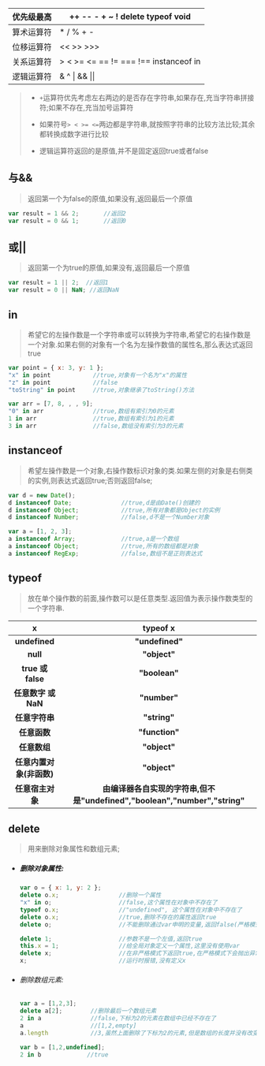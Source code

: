 | 优先级最高 | ++ -- - + ~ ! delete typeof void      |
| :--------: | ------------------------------------- |
| 算术运算符 | * / % + -                             |
| 位移运算符 | <<  >>  >>>                           |
| 关系运算符 | > < >= <= == != === !== instanceof in |
| 逻辑运算符 | & ^ \| && \|\|                        |

> - `+`运算符优先考虑左右两边的是否存在字符串,如果存在,充当字符串拼接符;如果不存在,充当加号运算符
>
> - 如果符号`> < >= <=`两边都是字符串,就按照字符串的比较方法比较;其余都转换成数字进行比较
>
>
> - 逻辑运算符返回的是原值,并不是固定返回true或者false



## 与&& 

> 返回第一个为false的原值,如果没有,返回最后一个原值

```javascript
var result = 1 && 2;       //返回2
var result = 0 && 1;       //返回0
```



## 或||      

> 返回第一个为true的原值,如果没有,返回最后一个原值

```javascript
var result = 1 || 2;  //返回1
var result = 0 || NaN; //返回NaN
```



## in

> 希望它的左操作数是一个字符串或可以转换为字符串,希望它的右操作数是一个对象.如果右侧的对象有一个名为左操作数值的属性名,那么表达式返回true

```javascript
var point = { x: 3, y: 1 };
"x" in point        	//true,对象有一个名为"x"的属性
"z" in point        	//false
"toString" in point     //true,对象继承了toString()方法

var arr = [7, 8, , , 9];
"0" in arr         		//true,数组有索引为0的元素
1 in arr          		//true,数组有索引为1的元素
3 in arr          		//false,数组没有索引为3的元素
```



## instanceof

> 希望左操作数是一个对象,右操作数标识对象的类.如果左侧的对象是右侧类的实例,则表达式返回true;否则返回false;

```javascript
var d = new Date();
d instanceof Date;          	//true,d是由Date()创建的
d instanceof Object;         	//true,所有对象都是Object的实例
d instanceof Number;        	//false,d不是一个Number对象

var a = [1, 2, 3];
a instanceof Array;         	//true,a是一个数组
a instanceof Object;         	//true,所有的数组都是对象
a instanceof RegExp;         	//false,数组不是正则表达式 
```

 

## typeof

> 放在单个操作数的前面,操作数可以是任意类型.返回值为表示操作数类型的一个字符串.

|            x             |                         **typeof x**                         |
| :----------------------: | :----------------------------------------------------------: |
|      **undefined**       |                       **"undefined"**                        |
|         **null**         |                         **"object"**                         |
|    **true 或 false**     |                        **"boolean"**                         |
|   **任意数字 或 NaN**    |                         **"number"**                         |
|      **任意字符串**      |                         **"string"**                         |
|       **任意函数**       |                        **"function"**                        |
|       **任意数组**       |                         **"object"**                         |
| **任意内置对象(非函数)** |                         **"object"**                         |
|     **任意宿主对象**     | **由编译器各自实现的字符串,但不是"undefined","boolean","number","string"** |



## delete

> 用来删除对象属性和数组元素;

- ##### 删除对象属性:

    ```javascript
    var o = { x: 1, y: 2 };
    delete o.x;                	//删除一个属性
    "x" in o;           		//false,这个属性在对象中不存在了
    typeof o.x;                	//"undefined", 这个属性在对象中不存在了
    delete o.x;                	//true,删除不存在的属性返回true
    delete o;                 	//不能删除通过var申明的变量,返回false(严格模式下将会抛出异常)
    
    delete 1;                 	//参数不是一个左值,返回true
    this.x = 1;                	//给全局对象定义一个属性,这里没有使用var
    delete x;                 	//在非严格模式下返回true,在严格模式下会抛出异常(正确写法是delete      this.x)
    x;                    		//运行时报错,没有定义x
    ```

- ###### 删除数组元素:

    ```javascript
    var a = [1,2,3];
    delete a[2];        //删除最后一个数组元素
    2 in a              //false,下标为2的元素在数组中已经不存在了
    a               	//[1,2,empty]
    a.length            //3,虽然上面删除了下标为2的元素,但是数组的长度并没有改变(系统在下标为2的位置上面使用empty占位了)
    
    var b = [1,2,undefined];    
    2 in b             //true
    ```

    

​              
